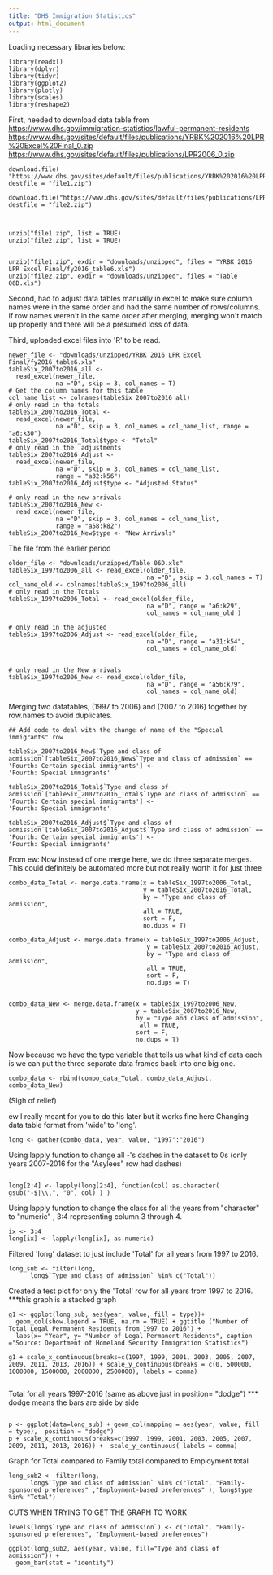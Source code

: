 ```yaml
---
title: "DHS Immigration Statistics"
output: html_document
---
```


Loading necessary libraries below:

```{r}
library(readxl)
library(dplyr)
library(tidyr)
library(ggplot2)
library(plotly)
library(scales)
library(reshape2)
```

First, needed to download data table from https://www.dhs.gov/immigration-statistics/lawful-permanent-residents
https://www.dhs.gov/sites/default/files/publications/YRBK%202016%20LPR%20Excel%20Final_0.zip
https://www.dhs.gov/sites/default/files/publications/LPR2006_0.zip

```{r}
download.file(  "https://www.dhs.gov/sites/default/files/publications/YRBK%202016%20LPR%20Excel%20Final_0.zip", destfile = "file1.zip")

download.file("https://www.dhs.gov/sites/default/files/publications/LPR2006_0.zip", destfile = "file2.zip")



```

```{r}
unzip("file1.zip", list = TRUE)
unzip("file2.zip", list = TRUE)
```
```{r}

unzip("file1.zip", exdir = "downloads/unzipped", files = "YRBK 2016 LPR Excel Final/fy2016_table6.xls")
unzip("file2.zip", exdir = "downloads/unzipped", files = "Table 06D.xls")

```


Second, had to adjust data tables manually in excel to make sure column names were in the same order and had the same number of 
rows/columns. If row names weren't in the same order after merging, merging won't match up properly and there will be a presumed 
loss of data.

Third, uploaded excel files into 'R' to be read.

```{r}
newer_file <- "downloads/unzipped/YRBK 2016 LPR Excel Final/fy2016_table6.xls"
tableSix_2007to2016_all <- 
  read_excel(newer_file, 
             na ="D", skip = 3, col_names = T)
# Get the column names for this table
col_name_list <- colnames(tableSix_2007to2016_all)
# only read in the totals
tableSix_2007to2016_Total <- 
  read_excel(newer_file, 
             na ="D", skip = 3, col_names = col_name_list, range = "a6:k30")
tableSix_2007to2016_Total$type <- "Total"
# only read in the  adjustments
tableSix_2007to2016_Adjust <-
  read_excel(newer_file,
             na ="D", skip = 3, col_names = col_name_list,
             range = "a32:k56")
tableSix_2007to2016_Adjust$type <- "Adjusted Status" 

# only read in the new arrivals
tableSix_2007to2016_New <- 
  read_excel(newer_file,
             na ="D", skip = 3, col_names = col_name_list, 
             range = "a58:k82")
tableSix_2007to2016_New$type <- "New Arrivals"
```

The file from the earlier period
```{r}
older_file <- "downloads/unzipped/Table 06D.xls"
tableSix_1997to2006_all <- read_excel(older_file, 
                                      na ="D", skip = 3,col_names = T)
col_name_old <- colnames(tableSix_1997to2006_all)
# only read in the Totals
tableSix_1997to2006_Total <- read_excel(older_file, 
                                      na ="D", range = "a6:k29", 
                                      col_names = col_name_old )

# only read in the adjusted
tableSix_1997to2006_Adjust <- read_excel(older_file, 
                                      na ="D", range = "a31:k54",
                                      col_names = col_name_old)


# only read in the New arrivals
tableSix_1997to2006_New <- read_excel(older_file, 
                                      na ="D", range = "a56:k79",
                                      col_names = col_name_old)

```

Merging two datatables, (1997 to 2006) and (2007 to 2016) together by row.names to avoid duplicates.


```{r}
## Add code to deal with the change of name of the "Special immigrants" row

tableSix_2007to2016_New$`Type and class of admission`[tableSix_2007to2016_New$`Type and class of admission` ==
'Fourth: Certain special immigrants'] <-
'Fourth: Special immigrants'

tableSix_2007to2016_Total$`Type and class of admission`[tableSix_2007to2016_Total$`Type and class of admission` ==
'Fourth: Certain special immigrants'] <-
'Fourth: Special immigrants'

tableSix_2007to2016_Adjust$`Type and class of admission`[tableSix_2007to2016_Adjust$`Type and class of admission` ==
'Fourth: Certain special immigrants'] <-
'Fourth: Special immigrants'

```
From ew: Now instead of one merge here, we do three separate merges.
This could definitely be automated more but not really worth it for just
three
```{r}
combo_data_Total <- merge.data.frame(x = tableSix_1997to2006_Total, 
                                     y = tableSix_2007to2016_Total, 
                                     by = "Type and class of admission", 
                                     all = TRUE,
                                     sort = F, 
                                     no.dups = T)

combo_data_Adjust <- merge.data.frame(x = tableSix_1997to2006_Adjust, 
                                      y = tableSix_2007to2016_Adjust, 
                                      by = "Type and class of admission",
                                      all = TRUE,
                                      sort = F, 
                                      no.dups = T)


combo_data_New <- merge.data.frame(x = tableSix_1997to2006_New, 
                                   y = tableSix_2007to2016_New, 
                                   by = "Type and class of admission",
                                    all = TRUE,
                                   sort = F, 
                                   no.dups = T)
```

Now because we have the type variable that tells us what kind of data each is
we can put the three separate data frames back into one big one.

```{r}
combo_data <- rbind(combo_data_Total, combo_data_Adjust, combo_data_New)
```


(SIgh of relief)


ew I really meant for you to do this later but it works fine here
Changing data table format from 'wide' to 'long'.

```{r}
long <- gather(combo_data, year, value, "1997":"2016")

```

Using lapply function to change all -'s dashes in the dataset to 0s (only years 2007-2016 for the "Asylees" row had dashes)

```{r}

long[2:4] <- lapply(long[2:4], function(col) as.character( gsub("-$|\\,", "0", col) ) )

```

Using lapply function to change the class for all the years from "character" to "numeric" , 3:4 representing column 3 through 4.

```{r}
ix <- 3:4
long[ix] <- lapply(long[ix], as.numeric)

```

  
Filtered 'long' dataset to just include 'Total' for all years from 1997 to 2016.


```{r}
long_sub <- filter(long,  
      long$`Type and class of admission` %in% c("Total"))
```
 
Created a test plot for only the 'Total' row for all years from 1997 to 2016.
***this graph is a stacked graph

```{r}
g1 <- ggplot(long_sub, aes(year, value, fill = type))+
  geom_col(show.legend = TRUE, na.rm = TRUE) + ggtitle ("Number of Total Legal Permanent Residents from 1997 to 2016") + 
  labs(x= "Year", y= "Number of Legal Permanent Residents", caption ="Source: Department of Homeland Security Immigration Statistics")

g1 + scale_x_continuous(breaks=c(1997, 1999, 2001, 2003, 2005, 2007, 2009, 2011, 2013, 2016)) + scale_y_continuous(breaks = c(0, 500000, 1000000, 1500000, 2000000, 2500000), labels = comma)


```
Total for all years 1997-2016 (same as above just in position= "dodge") 
*** dodge means the bars are side by side

```{r}

p <- ggplot(data=long_sub) + geom_col(mapping = aes(year, value, fill = type),  position = "dodge") 
p + scale_x_continuous(breaks=c(1997, 1999, 2001, 2003, 2005, 2007, 2009, 2011, 2013, 2016)) +  scale_y_continuous( labels = comma)

```
Graph for Total compared to Family total compared to Employment total
```{r}
long_sub2 <- filter(long,  
      long$`Type and class of admission` %in% c("Total", "Family-sponsored preferences" ,"Employment-based preferences" ), long$type %in% "Total")
```
CUTS WHEN TRYING TO GET THE GRAPH TO WORK
```{r}
levels(long$`Type and class of admission`) <- c("Total", "Family-sponsored preferences", "Employment-based preferences")

ggplot(long_sub2, aes(year, value, fill="Type and class of admission")) +
  geom_bar(stat = "identity")
```

